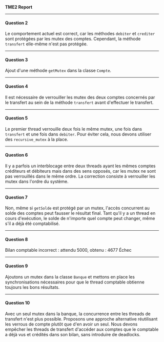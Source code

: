 **TME2 Report**

---

#### Question 2

Le comportement actuel est correct, car les méthodes `debiter` et `crediter` sont protégées par les mutex des comptes. Cependant, la méthode `transfert` elle-même n'est pas protégée.

---

#### Question 3

Ajout d'une méthode `getMutex` dans la classe `Compte`.

---

#### Question 4

Il est nécessaire de verrouiller les mutex des deux comptes concernés par le transfert au sein de la méthode `transfert` avant d'effectuer le transfert.

---

#### Question 5

Le premier thread verrouille deux fois le même mutex, une fois dans `transfert` et une fois dans `debiter`. Pour éviter cela, nous devons utiliser des `recursive_mutex` à la place.

---

#### Question 6

Il y a parfois un interblocage entre deux threads ayant les mêmes comptes créditeurs et débiteurs mais dans des sens opposés, car les mutex ne sont pas verrouillés dans le même ordre. La correction consiste à verrouiller les mutex dans l'ordre du système.

---

#### Question 7

Non, même si `getSolde` est protégé par un mutex, l'accès concurrent au solde des comptes peut fausser le résultat final. Tant qu'il y a un thread en cours d'exécution, le solde de n'importe quel compte peut changer, même s'il a déjà été comptabilisé.

---

#### Question 8

Bilan comptable incorrect : attendu 5000, obtenu : 4677
Échec

---

#### Question 9

Ajoutons un mutex dans la classe `Banque` et mettons en place les synchronisations nécessaires pour que le thread comptable obtienne toujours les bons résultats.

---

#### Question 10

Avec un seul mutex dans la banque, la concurrence entre les threads de transfert n'est plus possible. Proposons une approche alternative réutilisant les verrous de compte plutôt que d'en avoir un seul. Nous devons empêcher les threads de transfert d'accéder aux comptes que le comptable a déjà vus et crédités dans son bilan, sans introduire de deadlocks.

